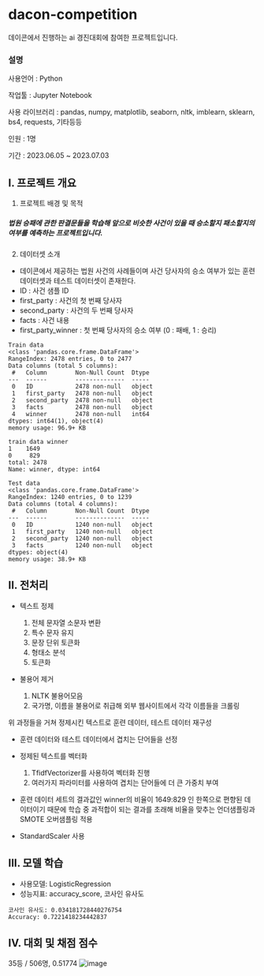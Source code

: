 dacon-competition
===========
데이콘에서 진행하는 ai 경진대회에 참여한 프로젝트입니다.

### 설명

사용언어 : Python

작업툴 : Jupyter Notebook

사용 라이브러리 : pandas, numpy, matplotlib, seaborn, nltk, imblearn, sklearn, bs4, requests, 기타등등

인원 : 1명

기간 : 2023.06.05 ~ 2023.07.03

I. 프로젝트 개요
--------
1. 프로젝트 배경 및 목적
##### 법원 승패에 관한 판결문들을 학습해 앞으로 비슷한 사건이 있을 때 승소할지 패소할지의 여부를 예측하는 프로젝트입니다.

2. 데이터셋 소개
* 데이콘에서 제공하는 법원 사건의 사례들이며 사건 당사자의 승소 여부가 있는 훈련 데이터셋과 테스트 데이터셋이 존재한다.
* ID : 사건 샘플 ID
* first_party : 사건의 첫 번째 당사자
* second_party : 사건의 두 번째 당사자
* facts : 사건 내용
* first_party_winner : 첫 번째 당사자의 승소 여부 (0 : 패배, 1 : 승리)

```
Train data
<class 'pandas.core.frame.DataFrame'>
RangeIndex: 2478 entries, 0 to 2477
Data columns (total 5 columns):
 #   Column        Non-Null Count  Dtype 
---  ------        --------------  ----- 
 0   ID            2478 non-null   object
 1   first_party   2478 non-null   object
 2   second_party  2478 non-null   object
 3   facts         2478 non-null   object
 4   winner        2478 non-null   int64 
dtypes: int64(1), object(4)
memory usage: 96.9+ KB
```

```
train data winner
1    1649
0     829
total: 2478
Name: winner, dtype: int64
```

```
Test data
<class 'pandas.core.frame.DataFrame'>
RangeIndex: 1240 entries, 0 to 1239
Data columns (total 4 columns):
 #   Column        Non-Null Count  Dtype 
---  ------        --------------  ----- 
 0   ID            1240 non-null   object
 1   first_party   1240 non-null   object
 2   second_party  1240 non-null   object
 3   facts         1240 non-null   object
dtypes: object(4)
memory usage: 38.9+ KB
```
II. 전처리
--------
* 텍스트 정제 
  1) 전체 문자열 소문자 변환
  2) 특수 문자 유지
  3) 문장 단위 토큰화
  4) 형태소 분석
  5) 토큰화

* 불용어 제거
  1) NLTK 불용어모음
  2) 국가명, 이름을 불용어로 취급해 외부 웹사이트에서 각각 이름들을 크롤링

위 과정들을 거쳐 정제시킨 텍스트로 훈련 데이터, 테스트 데이터 재구성

* 훈련 데이터와 테스트 데이터에서 겹치는 단어들을 선정
* 정제된 텍스트를 벡터화
  1) TfidfVectorizer를 사용하여 벡터화 진행
  2) 여러가지 파라미터를 사용하여 겹치는 단어들에 더 큰 가중치 부여

* 훈련 데이터 세트의 결과값인 winner의 비율이 1649:829 인 한쪽으로 편향된 데이터이기 때문에 학습 중 과적합이 되는 결과를 초래해 비율을 맞추는 언더샘플링과 SMOTE 오버샘플링 적용
* StandardScaler 사용

III. 모델 학습
--------
* 사용모델: LogisticRegression
* 성능지표: accuracy_score, 코사인 유사도

```
코사인 유사도: 0.034181728440276754
Accuracy: 0.7221418234442837
```
IV. 대회 및 채점 점수
--------
35등 / 506명, 0.51774
![image](https://github.com/ldh9669/dacon-competition/assets/98334298/ec719c9e-0c60-43f3-be0a-febbf662ff96)
